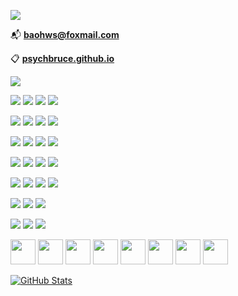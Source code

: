 [![](https://readme-typing-svg.herokuapp.com?font=Source+Sans+Pro&weight=900&color=2b579a&lines=Hi%2C+I’m+Bruce+Bao+包寒吴霜;Studying+Social+Psychology;Developing+R+Packages)](https://readme-typing-svg.herokuapp.com)

📬 **baohws@foxmail.com**

📋 **[psychbruce.github.io](https://psychbruce.github.io)**

[![](https://komarev.com/ghpvc/?username=psychbruce&label=Profile_views&color=red&style=for-the-badge)](https://github.com/psychbruce)

[![](https://img.shields.io/badge/R_package-bruceR-purple)](https://psychbruce.github.io/bruceR/)
[![](https://www.r-pkg.org/badges/version/bruceR?color=blue)](https://CRAN.R-project.org/package=bruceR)
[![](https://cranlogs.r-pkg.org/badges/grand-total/bruceR)](https://cranlogs.r-pkg.org/downloads/daily/last-month/bruceR)
[![](https://img.shields.io/github/stars/psychbruce/bruceR?style=social)](https://github.com/psychbruce/bruceR)

[![](https://img.shields.io/badge/R_package-ChineseNames-purple)](https://psychbruce.github.io/ChineseNames/)
[![](https://www.r-pkg.org/badges/version/ChineseNames?color=blue)](https://CRAN.R-project.org/package=ChineseNames)
[![](https://cranlogs.r-pkg.org/badges/grand-total/ChineseNames)](https://cranlogs.r-pkg.org/downloads/daily/last-month/ChineseNames)
[![](https://img.shields.io/github/stars/psychbruce/ChineseNames?style=social)](https://github.com/psychbruce/ChineseNames)

[![](https://img.shields.io/badge/R_package-PsychWordVec-purple)](https://psychbruce.github.io/PsychWordVec/)
[![](https://www.r-pkg.org/badges/version/PsychWordVec?color=blue)](https://CRAN.R-project.org/package=PsychWordVec)
[![](https://cranlogs.r-pkg.org/badges/grand-total/PsychWordVec)](https://cranlogs.r-pkg.org/downloads/daily/last-month/PsychWordVec)
[![](https://img.shields.io/github/stars/psychbruce/PsychWordVec?style=social)](https://github.com/psychbruce/PsychWordVec)

[![](https://img.shields.io/badge/R_package-FMAT-purple)](https://psychbruce.github.io/FMAT/)
[![](https://www.r-pkg.org/badges/version/FMAT?color=blue)](https://CRAN.R-project.org/package=FMAT)
[![](https://cranlogs.r-pkg.org/badges/grand-total/FMAT)](https://cranlogs.r-pkg.org/downloads/daily/last-month/FMAT)
[![](https://img.shields.io/github/stars/psychbruce/FMAT?style=social)](https://github.com/psychbruce/FMAT)

[![](https://img.shields.io/badge/R_package-DPI-purple)](https://psychbruce.github.io/DPI/)
[![](https://www.r-pkg.org/badges/version/DPI?color=blue)](https://CRAN.R-project.org/package=DPI)
[![](https://cranlogs.r-pkg.org/badges/grand-total/DPI)](https://cranlogs.r-pkg.org/downloads/daily/last-month/DPI)
[![](https://img.shields.io/github/stars/psychbruce/DPI?style=social)](https://github.com/psychbruce/DPI)

[![](https://img.shields.io/badge/R_package-drawMap-purple)](https://github.com/psychbruce/drawMap)
[![](https://img.shields.io/github/r-package/v/psychbruce/drawMap?label=GitHub&color=blue)](https://github.com/psychbruce/drawMap)
[![](https://img.shields.io/github/stars/psychbruce/drawMap?style=social)](https://github.com/psychbruce/drawMap)

[![](https://img.shields.io/badge/R_package-NgramTools-purple)](https://github.com/psychbruce/NgramTools)
[![](https://img.shields.io/github/r-package/v/psychbruce/NgramTools?label=GitHub&color=blue)](https://github.com/psychbruce/NgramTools)
[![](https://img.shields.io/github/stars/psychbruce/NgramTools?style=social)](https://github.com/psychbruce/NgramTools)

<p>
<img height="40" src="https://psychbruce.github.io/img/raw-github/r.png">
<img height="40" src="https://psychbruce.github.io/img/raw-github/python.png">
<img height="40" src="https://psychbruce.github.io/img/raw-github/html.png">
<img height="40" src="https://psychbruce.github.io/img/raw-github/css.png">
<img height="40" src="https://psychbruce.github.io/img/raw-github/javascript.png">
<img height="40" src="https://psychbruce.github.io/img/raw-github/matlab.png">
<img height="40" src="https://psychbruce.github.io/img/raw-github/git.png">
<img height="40" src="https://psychbruce.github.io/img/raw-github/markdown.png">
</p>

[![GitHub Stats](https://github-readme-stats.vercel.app/api?username=psychbruce&show_icons=true&locale=en&hide=prs,issues&theme=tokyonight&rank_icon=percentile)](https://github.com/psychbruce)

<!--
[![Top Languages](https://github-readme-stats.vercel.app/api/top-langs?username=psychbruce&show_icons=true&layout=compact&theme=holi&exclude_repo=psychbruce.github.io,stats)](https://github.com/psychbruce)
[![GitHub Streak](https://github-readme-streak-stats.herokuapp.com/?user=psychbruce&theme=tokyonight)](https://github.com/psychbruce)
[![Star History Chart](https://api.star-history.com/svg?repos=psychbruce/bruceR,psychbruce/ChineseNames,psychbruce/drawMap,psychbruce/NgramTools,psychbruce/PsychWordVec,psychbruce/FMAT,psychbruce/jspsych,psychbruce/stats&type=Date)](https://api.star-history.com/svg?repos=psychbruce/bruceR,psychbruce/ChineseNames,psychbruce/drawMap,psychbruce/NgramTools,psychbruce/PsychWordVec,psychbruce/FMAT,psychbruce/jspsych,psychbruce/stats&type=Date)
-->
